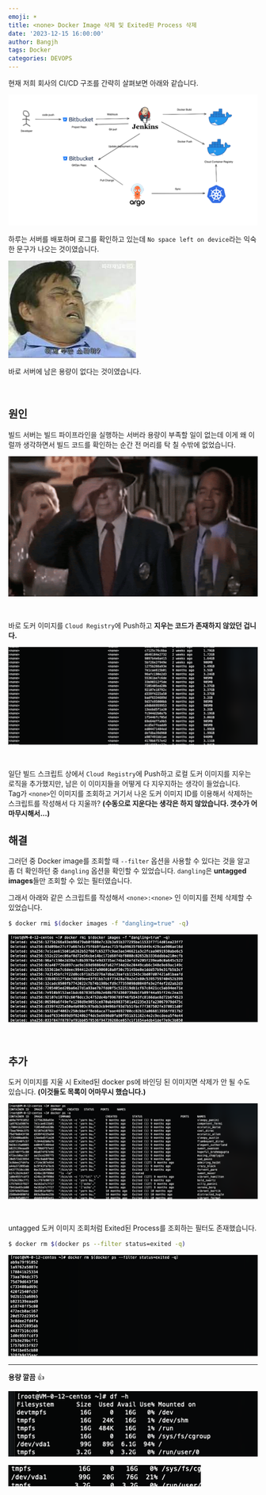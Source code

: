```yaml
---
emoji: ☀️
title: <none> Docker Image 삭제 및 Exited된 Process 삭제
date: '2023-12-15 16:00:00'
author: Bangjh
tags: Docker
categories: DEVOPS
---
```


현재 저희 회사의 CI/CD 구조를 간략히 살펴보면 아래와 같습니다.

![image1](image1.png)

하루는 서버를 배포하며 로그를 확인하고 있는데 `No space left on device`라는 익숙한 문구가 나오는 것이였습니다.

![image2](image2.jpeg)

바로 서버에 남은 용량이 없다는 것이였습니다.

<br >

## 원인

빌드 서버는 빌드 파이프라인을 실행하는 서버라 용량이 부족할 일이 없는데 이게 왜 이럴까 생각하면서 빌드 코드를 확인하는 순간 전 머리를 탁 칠 수밖에 없었습니다.

![image3](image3.gif)

<br >

바로 도커 이미지를 `Cloud Registry`에 Push하고 **지우는 코드가 존재하지 않았던 겁니다.**

![image4](image4.png)

<br >

일단 빌드 스크립트 상에서 `Cloud Registry`에 Push하고 로컬 도커 이미지를 지우는 로직을 추가했지만, 남은 이 이미지들을 어떻게 다 지우지하는 생각이 들었습니다. <br >
Tag가 `<none>`인 이미지를 조회하고 거기서 나온 도커 이미지 ID를 이용해서 삭제하는 스크립트를 작성해서 다 지울까?
**(수동으로 지운다는 생각은 하지 않았습니다. 갯수가 어마무시해서...)**

## 해결

그러던 중 Docker image를 조회할 때 `--filter` 옵션을 사용할 수 있다는 것을 알고 좀 더 확인하던 중 `dangling` 옵션을 확인할 수 있었습니다. `dangling`은 **untagged images**들만 조회할 수 있는 필터였습니다.

그래서 아래와 같은 스크립트를 작성해서 `<none>:<none>` 인 이미지를 전체 삭제할 수 있었습니다.

```bash
$ docker rmi $(docker images -f "dangling=true" -q)
```

![image9](image9.png)

<br >

## 추가

도커 이미지를 지울 시 Exited된 docker ps에 바인딩 된 이미지면 삭제가 안 될 수도 있습니다. **(이것들도 목록이 어마무시 했습니다.)**

![image6](image6.png)

<br >

untagged 도커 이미지 조회처럼 Exited된 Process를 조회하는 필터도 존재했습니다.

```bash
$ docker rm $(docker ps --filter status=exited -q)
```

![image10](image10.png)

---

**용량 깔끔** 👍

![image7](image7.png)

![image8](image8.png)

```toc

```
